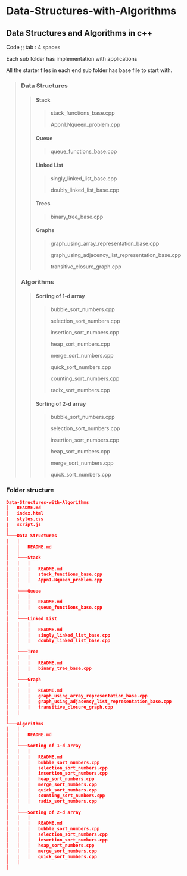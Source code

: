 # Data-Structures-with-Algorithms

## Data Structures and Algorithms in c++

Code ;; tab : 4 spaces

Each sub folder has implementation with applications

All the starter files in each end sub folder has base file to start with.

> ### Data Structures
>
> > #### Stack
> >
> > > stack_functions_base.cpp
> > >
> > > Appn1.Nqueen_problem.cpp
> > >
> >
> > #### Queue
> >
> > > queue_functions_base.cpp
> > >
> >
> > #### Linked List
> >
> > > singly_linked_list_base.cpp
> > >
> > > doubly_linked_list_base.cpp
> > >
> >
> > #### Trees
> >
> > > binary_tree_base.cpp
> > >
> >
> > #### Graphs
> >
> > > graph_using_array_representation_base.cpp
> > >
> > > graph_using_adjacency_list_representation_base.cpp
> > >
> > > transitive_closure_graph.cpp
> > >
> >
>
> ### Algorithms
>
> > #### Sorting of 1-d array
> >
> > > bubble_sort_numbers.cpp
> > >
> > > selection_sort_numbers.cpp
> > >
> > > insertion_sort_numbers.cpp
> > >
> > > heap_sort_numbers.cpp
> > >
> > > merge_sort_numbers.cpp
> > >
> > > quick_sort_numbers.cpp
> > >
> > > counting_sort_numbers.cpp
> > >
> > > radix_sort_numbers.cpp
> >
> > #### Sorting of 2-d array
> >
> > > bubble_sort_numbers.cpp
> > >
> > > selection_sort_numbers.cpp
> > >
> > > insertion_sort_numbers.cpp
> > >
> > > heap_sort_numbers.cpp
> > >
> > > merge_sort_numbers.cpp
> > >
> > > quick_sort_numbers.cpp
> > >
> >
>

### Folder structure

```json
Data-Structures-with-Algorithms
│   README.md
│   index.html
|   styles.css
|   script.js
│
└───Data Structures
│   │
│   │   README.md
│   │
│   └───Stack
│   |   |
│   |   |   README.md
│   |   │   stack_functions_base.cpp
│   |   │   Appn1.Nqueen_problem.cpp
│   |  
│   └───Queue
│   |   |
│   |   |   README.md
│   │   |   queue_functions_base.cpp
│   │
│   └───Linked List
│   |   |
│   |   |   README.md
│   │   |   singly_linked_list_base.cpp
│   │   |   doubly_linked_list_base.cpp
│   │
│   └───Tree
│   |   |
│   |   |   README.md
│   │   |   binary_tree_base.cpp
│   │
│   └───Graph
│   |   |
│   |   |   README.md
│   │   |   graph_using_array_representation_base.cpp
│   │   |   graph_using_adjacency_list_representation_base.cpp
│   |   |   transitive_closure_graph.cpp
│   │
│
└───Algorithms
│   │
│   │   README.md
│   │
│   └───Sorting of 1-d array
│   |   |
│   |   |   README.md
│   |   │   bubble_sort_numbers.cpp
│   |   │   selection_sort_numbers.cpp
│   │   │   insertion_sort_numbers.cpp
│   |   │   heap_sort_numbers.cpp
│   |   │   merge_sort_numbers.cpp
│   |   │   quick_sort_numbers.cpp
│   |   │   counting_sort_numbers.cpp
│   |   │   radix_sort_numbers.cpp
│   │
│   └───Sorting of 2-d array
│   |   |
│   |   |   README.md
│   |   │   bubble_sort_numbers.cpp
│   |   │   selection_sort_numbers.cpp
│   │   │   insertion_sort_numbers.cpp
│   |   │   heap_sort_numbers.cpp
│   |   │   merge_sort_numbers.cpp
│   |   │   quick_sort_numbers.cpp
│   |
│
```
